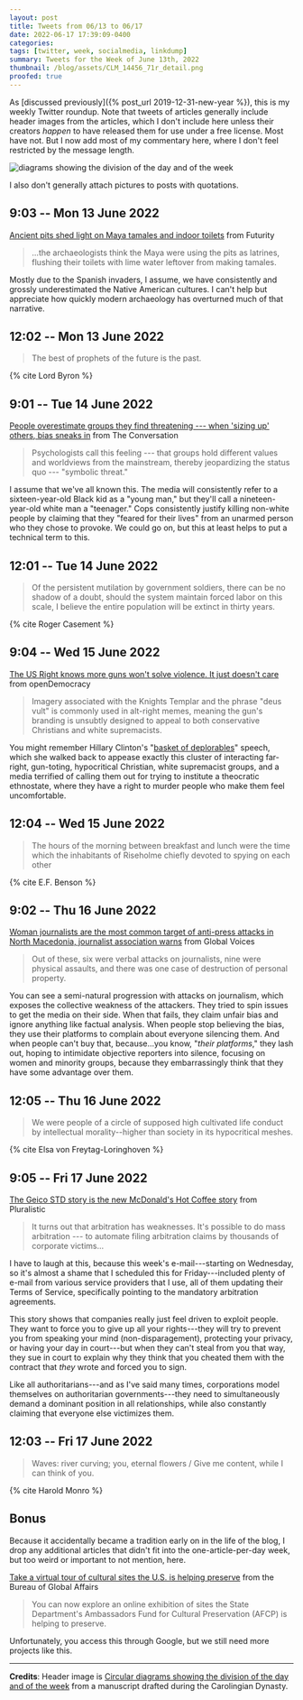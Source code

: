 ```yaml
---
layout: post
title: Tweets from 06/13 to 06/17
date: 2022-06-17 17:39:09-0400
categories:
tags: [twitter, week, socialmedia, linkdump]
summary: Tweets for the Week of June 13th, 2022
thumbnail: /blog/assets/CLM_14456_71r_detail.png
proofed: true
---
```


As [discussed previously]({% post_url 2019-12-31-new-year %}), this is my weekly Twitter roundup.  Note that tweets of articles generally include header images from the articles, which I don't include here unless their creators *happen* to have released them for use under a free license.  Most have not.  But I now add most of my commentary here, where I don't feel restricted by the message length.

![diagrams showing the division of the day and of the week](/blog/assets/CLM_14456_71r_detail.png "diagrams showing the division of the day and of the week")

I also don't generally attach pictures to posts with quotations.

## 9:03 -- Mon 13 June 2022

[<i class="fab fa-twitter-square"></i>](https://twitter.com/jcolag/status/1536333313736028160) [Ancient pits shed light on Maya tamales and indoor toilets](https://www.futurity.org/maya-archaeology-toilets-tamales-2750152/) from Futurity

 > ...the archaeologists think the Maya were using the pits as latrines, flushing their toilets with lime water leftover from making tamales.

Mostly due to the Spanish invaders, I assume, we have consistently and grossly underestimated the Native American cultures.  I can't help but appreciate how quickly modern archaeology has overturned much of that narrative.

## 12:02 -- Mon 13 June 2022

[<i class="fab fa-twitter-square"></i>](https://twitter.com/jcolag/status/1536378360493920256)

 > The best of prophets of the future is the past.

{% cite Lord Byron %}

## 9:01 -- Tue 14 June 2022

[<i class="fab fa-twitter-square"></i>](https://twitter.com/jcolag/status/1536695198633238528) [People overestimate groups they find threatening --- when 'sizing up' others, bias sneaks in](https://theconversation.com/people-overestimate-groups-they-find-threatening-when-sizing-up-others-bias-sneaks-in-184357) from The Conversation

 > Psychologists call this feeling --- that groups hold different values and worldviews from the mainstream, thereby jeopardizing the status quo --- "symbolic threat."

I assume that we've all known this.  The media will consistently refer to a sixteen-year-old Black kid as a "young man," but they'll call a nineteen-year-old white man a "teenager."  Cops consistently justify killing non-white people by claiming that they "feared for their lives" from an unarmed person who they chose to provoke.  We could go on, but this at least helps to put a technical term to this.

## 12:01 -- Tue 14 June 2022

[<i class="fab fa-twitter-square"></i>](https://twitter.com/jcolag/status/1536740496516820993)

 > Of the persistent mutilation by government soldiers, there can be no shadow of a doubt, should the system maintain forced labor on this scale, I believe the entire population will be extinct in thirty years.

{% cite Roger Casement %}

## 9:04 -- Wed 15 June 2022

[<i class="fab fa-twitter-square"></i>](https://twitter.com/jcolag/status/1537058341049991173) [The US Right knows more guns won't solve violence. It just doesn't care](https://www.opendemocracy.net/en/5050/gun-violence-white-christian-uvalde/) from openDemocracy

 > Imagery associated with the Knights Templar and the phrase "deus vult" is commonly used in alt-right memes, meaning the gun's branding is unsubtly designed to appeal to both conservative Christians and white supremacists.

You might remember Hillary Clinton's "[basket of deplorables](https://en.wikipedia.org/wiki/Basket_of_deplorables)" speech, which she walked back to appease exactly this cluster of interacting far-right, gun-toting, hypocritical Christian, white supremacist groups, and a media terrified of calling them out for trying to institute a theocratic ethnostate, where they have a right to murder people who make them feel uncomfortable.

## 12:04 -- Wed 15 June 2022

[<i class="fab fa-twitter-square"></i>](https://twitter.com/jcolag/status/1537103639658889219)

 > The hours of the morning between breakfast and lunch were the time which the inhabitants of Riseholme chiefly devoted to spying on each other

{% cite E.F. Benson %}

## 9:02 -- Thu 16 June 2022

[<i class="fab fa-twitter-square"></i>](https://twitter.com/jcolag/status/1537420225624174592) [Woman journalists are the most common target of anti-press attacks in North Macedonia, journalist association warns](https://globalvoices.org/2022/06/10/woman-journalists-are-the-most-common-target-of-anti-press-attacks-in-north-macedonia-journalist-association-warns/) from Global Voices

 > Out of these, six were verbal attacks on journalists, nine were physical assaults, and there was one case of destruction of personal property.

You can see a semi-natural progression with attacks on journalism, which exposes the collective weakness of the attackers.  They tried to spin issues to get the media on their side.  When that fails, they claim unfair bias and ignore anything like factual analysis.  When people stop believing the bias, they use their platforms to complain about everyone silencing them.  And when people can't buy that, because...you know, "*their platforms*," they lash out, hoping to intimidate objective reporters into silence, focusing on women and minority groups, because they embarrassingly think that they have some advantage over them.

## 12:05 -- Thu 16 June 2022

[<i class="fab fa-twitter-square"></i>](https://twitter.com/jcolag/status/1537466279191273474)

 > We were people of a circle of supposed high cultivated life conduct by intellectual morality--higher than society in its hypocritical meshes.

{% cite Elsa von Freytag-Loringhoven %}

## 9:05 -- Fri 17 June 2022

[<i class="fab fa-twitter-square"></i>](https://twitter.com/jcolag/status/1537783369697738752) [The Geico STD story is the new McDonald's Hot Coffee story](https://pluralistic.net/2022/06/12/hot-coffee/#mcgeico) from Pluralistic

 > It turns out that arbitration has weaknesses. It's possible to do mass arbitration --- to automate filing arbitration claims by thousands of corporate victims...

I have to laugh at this, because this week's e-mail---starting on Wednesday, so it's almost a shame that I scheduled this for Friday---included plenty of e-mail from various service providers that I use, all of them updating their Terms of Service, specifically pointing to the mandatory arbitration agreements.

This story shows that companies really just feel driven to exploit people.  They want to force you to give up all your rights---they will try to prevent you from speaking your mind (non-disparagement), protecting your privacy, or having your day in court---but when they can't steal from you that way, they sue in court to explain why they think that you cheated them with the contract that *they* wrote and forced you to sign.

Like all authoritarians---and as I've said many times, corporations model themselves on authoritarian governments---they need to simultaneously demand a dominant position in all relationships, while also constantly claiming that everyone else victimizes them.

## 12:03 -- Fri 17 June 2022

[<i class="fab fa-twitter-square"></i>](https://twitter.com/jcolag/status/1537828163786399749)

 > Waves: river curving; you, eternal flowers / Give me content, while I can think of you.

{% cite Harold Monro %}

## Bonus

Because it accidentally became a tradition early on in the life of the blog, I drop any additional articles that didn't fit into the one-article-per-day week, but too weird or important to not mention, here.

<i class="fas fa-square"></i> [Take a virtual tour of cultural sites the U.S. is helping preserve](https://share.america.gov/take-virtual-tour-cultural-sites-us-helping-preserve/) from the Bureau of Global Affairs

 > You can now explore an online exhibition of sites the State Department's Ambassadors Fund for Cultural Preservation (AFCP) is helping to preserve.

Unfortunately, you access this through Google, but we still need more projects like this.

* * *

**Credits**:  Header image is [Circular diagrams showing the division of the day and of the week](https://commons.wikimedia.org/wiki/File:CLM_14456_71r_detail.jpg) from a manuscript drafted during the Carolingian Dynasty.

